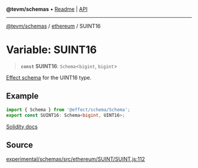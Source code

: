 **@tevm/schemas** • [Readme](../../README.md) \| [API](../../modules.md)

***

[@tevm/schemas](../../README.md) / [ethereum](../README.md) / SUINT16

# Variable: SUINT16

> **`const`** **SUINT16**: `Schema`\<`bigint`, `bigint`\>

[Effect schema](https://github.com/Effect-TS/schema) for the UINT16 type.

## Example

```typescript
import { Schema } from '@effect/schema/Schema';
export const SUINT16: Schema<bigint, UINT16>;
```
[Solidity docs](https://docs.soliditylang.org/en/latest/types.html#integers)

## Source

[experimental/schemas/src/ethereum/SUINT/SUINT.js:112](https://github.com/evmts/tevm-monorepo/blob/main/experimental/schemas/src/ethereum/SUINT/SUINT.js#L112)
